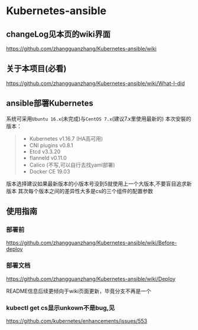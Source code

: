 # Kubernetes-ansible

## changeLog见本页的wiki界面
https://github.com/zhangguanzhang/Kubernetes-ansible/wiki

## 关于本项目(必看)
https://github.com/zhangguanzhang/Kubernetes-ansible/wiki/What-I-did

## ansible部署Kubernetes

系统可采用`Ubuntu 16.x`(未完成)与`CentOS 7.x`(建议7.x里使用最新的)
本次安裝的版本：
> * Kubernetes v1.16.7 (HA高可用)
> * CNI plugins v0.8.1
> * Etcd v3.3.20
> * flanneld v0.11.0
> * Calico (不写,可以自行去找yaml部署)
> * Docker CE 19.03

版本选择建议如果最新版本的小版本号没到5就使用上一个大版本,不要盲目追求新版本
其次每个版本之间的差异性大多是cs的三个组件的配置参数

## 使用指南
### 部署前
https://github.com/zhangguanzhang/Kubernetes-ansible/wiki/Before-deploy

### 部署文档
https://github.com/zhangguanzhang/Kubernetes-ansible/wiki/Deploy

README信息后续更倾向于wiki页面更新，毕竟分支不再是一个

### kubectl get cs显示unkown不是bug,见
https://github.com/kubernetes/enhancements/issues/553
